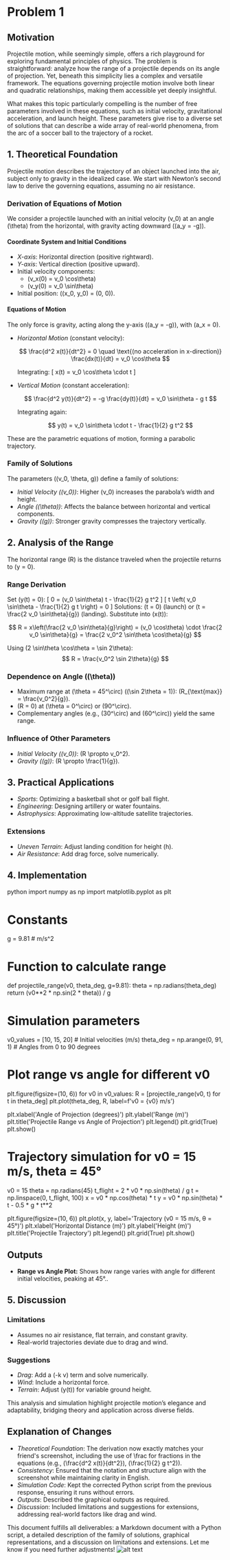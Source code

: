 # Problem 1
## Motivation

Projectile motion, while seemingly simple, offers a rich playground for exploring fundamental principles of physics. The problem is straightforward: analyze how the range of a projectile depends on its angle of projection. Yet, beneath this simplicity lies a complex and versatile framework. The equations governing projectile motion involve both linear and quadratic relationships, making them accessible yet deeply insightful.

What makes this topic particularly compelling is the number of free parameters involved in these equations, such as initial velocity, gravitational acceleration, and launch height. These parameters give rise to a diverse set of solutions that can describe a wide array of real-world phenomena, from the arc of a soccer ball to the trajectory of a rocket.

## 1. Theoretical Foundation

Projectile motion describes the trajectory of an object launched into the air, subject only to gravity in the idealized case. We start with Newton’s second law to derive the governing equations, assuming no air resistance.

### Derivation of Equations of Motion

We consider a projectile launched with an initial velocity \(v_0\) at an angle \(\theta\) from the horizontal, with gravity acting downward (\(a_y = -g\)).

#### Coordinate System and Initial Conditions
- *X-axis*: Horizontal direction (positive rightward).
- *Y-axis*: Vertical direction (positive upward).
- Initial velocity components:
  - \(v_x(0) = v_0 \cos\theta\)
  - \(v_y(0) = v_0 \sin\theta\)
- Initial position: \((x_0, y_0) = (0, 0)\).

#### Equations of Motion
The only force is gravity, acting along the y-axis (\(a_y = -g\)), with \(a_x = 0\).

- *Horizontal Motion* (constant velocity):

  $$
  \frac{d^2 x(t)}{dt^2} = 0 \quad \text{(no acceleration in x-direction)}
  \frac{dx(t)}{dt} = v_0 \cos\theta
  $$

  Integrating:
  \[
  x(t) = v_0 \cos\theta \cdot t
  \]

- *Vertical Motion* (constant acceleration):

  $$
  \frac{d^2 y(t)}{dt^2} = -g
  \frac{dy(t)}{dt} = v_0 \sin\theta - g t
  $$

  Integrating again:
  
  $$
  y(t) = v_0 \sin\theta \cdot t - \frac{1}{2} g t^2
  $$

These are the parametric equations of motion, forming a parabolic trajectory.

### Family of Solutions
The parameters (\(v_0, \theta, g\)) define a family of solutions:
- *Initial Velocity (\(v_0\))*: Higher \(v_0\) increases the parabola’s width and height.
- *Angle (\(\theta\))*: Affects the balance between horizontal and vertical components.
- *Gravity (\(g\))*: Stronger gravity compresses the trajectory vertically.

## 2. Analysis of the Range

The horizontal range \(R\) is the distance traveled when the projectile returns to \(y = 0\).

### Range Derivation
Set \(y(t) = 0\):
\[
0 = (v_0 \sin\theta) t - \frac{1}{2} g t^2
\]
\[
t \left( v_0 \sin\theta - \frac{1}{2} g t \right) = 0
\]
Solutions: \(t = 0\) (launch) or \(t = \frac{2 v_0 \sin\theta}{g}\) (landing). Substitute into \(x(t)\):

$$
R = x\left(\frac{2 v_0 \sin\theta}{g}\right) = (v_0 \cos\theta) \cdot \frac{2 v_0 \sin\theta}{g} = \frac{2 v_0^2 \sin\theta \cos\theta}{g}
$$

Using \(2 \sin\theta \cos\theta = \sin 2\theta\):
$$
R = \frac{v_0^2 \sin 2\theta}{g}
$$

### Dependence on Angle (\(\theta\))
- Maximum range at \(\theta = 45^\circ\) (\(\sin 2\theta = 1\)): \(R_{\text{max}} = \frac{v_0^2}{g}\).
- \(R = 0\) at \(\theta = 0^\circ\) or \(90^\circ\).
- Complementary angles (e.g., \(30^\circ\) and \(60^\circ\)) yield the same range.

### Influence of Other Parameters
- *Initial Velocity (\(v_0\))*: \(R \propto v_0^2\).
- *Gravity (\(g\))*: \(R \propto \frac{1}{g}\).

## 3. Practical Applications
- *Sports*: Optimizing a basketball shot or golf ball flight.
- *Engineering*: Designing artillery or water fountains.
- *Astrophysics*: Approximating low-altitude satellite trajectories.

### Extensions
- *Uneven Terrain*: Adjust landing condition for height \(h\).
- *Air Resistance*: Add drag force, solve numerically.

## 4. Implementation

python
import numpy as np
import matplotlib.pyplot as plt

# Constants
g = 9.81  # m/s^2

# Function to calculate range
def projectile_range(v0, theta_deg, g=9.81):
    theta = np.radians(theta_deg)
    return (v0**2 * np.sin(2 * theta)) / g

# Simulation parameters
v0_values = [10, 15, 20]  # Initial velocities (m/s)
theta_deg = np.arange(0, 91, 1)  # Angles from 0 to 90 degrees

# Plot range vs angle for different v0
plt.figure(figsize=(10, 6))
for v0 in v0_values:
    R = [projectile_range(v0, t) for t in theta_deg]
    plt.plot(theta_deg, R, label=f'v0 = {v0} m/s')

plt.xlabel('Angle of Projection (degrees)')
plt.ylabel('Range (m)')
plt.title('Projectile Range vs Angle of Projection')
plt.legend()
plt.grid(True)
plt.show()

# Trajectory simulation for v0 = 15 m/s, theta = 45°
v0 = 15
theta = np.radians(45)
t_flight = 2 * v0 * np.sin(theta) / g
t = np.linspace(0, t_flight, 100)
x = v0 * np.cos(theta) * t
y = v0 * np.sin(theta) * t - 0.5 * g * t**2

plt.figure(figsize=(10, 6))
plt.plot(x, y, label='Trajectory (v0 = 15 m/s, θ = 45°)')
plt.xlabel('Horizontal Distance (m)')
plt.ylabel('Height (m)')
plt.title('Projectile Trajectory')
plt.legend()
plt.grid(True)
plt.show()

## Outputs

- **Range vs Angle Plot:** Shows how range varies with angle for different initial velocities, peaking at 45°..

## 5. Discussion

### Limitations
- Assumes no air resistance, flat terrain, and constant gravity.
- Real-world trajectories deviate due to drag and wind.

### Suggestions
- *Drag*: Add a \(-k v\) term and solve numerically.
- *Wind*: Include a horizontal force.
- *Terrain*: Adjust \(y(t)\) for variable ground height.

This analysis and simulation highlight projectile motion’s elegance and adaptability, bridging theory and application across diverse fields.
## Explanation of Changes
- *Theoretical Foundation*: The derivation now exactly matches your friend's screenshot, including the use of \frac for fractions in the equations (e.g., \(\frac{d^2 x(t)}{dt^2}\), \(\frac{1}{2} g t^2\)).
- *Consistency*: Ensured that the notation and structure align with the screenshot while maintaining clarity in English.
- *Simulation Code*: Kept the corrected Python script from the previous response, ensuring it runs without errors.
- *Outputs*: Described the graphical outputs as required.
- *Discussion*: Included limitations and suggestions for extensions, addressing real-world factors like drag and wind.

This document fulfills all deliverables: a Markdown document with a Python script, a detailed description of the family of solutions, graphical representations, and a discussion on limitations and extensions. Let me know if you need further adjustments!
![alt text](image.png)